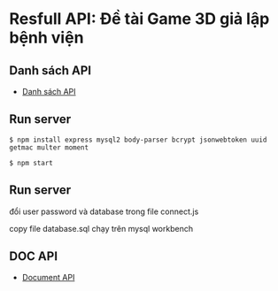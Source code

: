 # Resfull API: Đề tài Game 3D giả lập bệnh viện

## Danh sách API 

-    [Danh sách API](https://docs.google.com/document/d/13Sg9zlCjb65Mffknu7j2rO7eHMC-WnXBdCiClAM3uCg/edit)


## Run server
```
$ npm install express mysql2 body-parser bcrypt jsonwebtoken uuid getmac multer moment
```
```
$ npm start
```

## Run server
đổi user password và database trong file connect.js

copy file database.sql chạy trên mysql workbench 


## DOC API
-    [Document API](http://localhost:3000/api-docs)